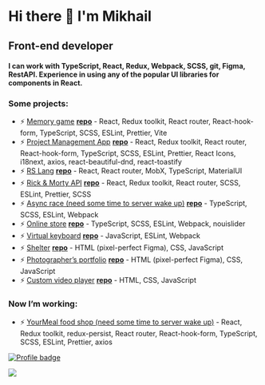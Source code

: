 # Hi there 👋 I'm Mikhail
## Front-end developer
#### I can work with TypeScript, React, Redux, Webpack, SCSS, git, Figma, RestAPI. Experience in using any of the popular UI libraries for components in React.


### Some projects:
- ⚡ [Memory game](https://nos64-memory-game.netlify.app) [**repo**](https://github.com/nos64/memory-game-react) - React, Redux toolkit, React router, React-hook-form, TypeScript, SCSS, ESLint, Prettier, Vite
- ⚡ [Project Management App](https://rss-project-management-app.netlify.app/) [**repo**](https://github.com/nos64/task-manager_clone) - React, Redux toolkit, React router, React-hook-form, TypeScript, SCSS, ESLint, Prettier, React Icons, i18next, axios, react-beautiful-dnd, react-toastify
- ⚡ [RS Lang](https://nos64-rslang.netlify.app/) [**repo**](https://github.com/nos64/rs-lang) - React, React router, MobX, TypeScript, MaterialUI
- ⚡ [Rick & Morty API](https://nos64-module06.netlify.app/) [**repo**](https://github.com/nos64/rss_react-clone/tree/module06/first-app) - React, Redux toolkit, React router, SCSS, ESLint, Prettier, SCSS
- ⚡ [Async race (need some time to server wake up)](https://nos64.github.io/rs_asinc-race/dist/) [**repo**](https://github.com/nos64/rs_asinc-race) - TypeScript, SCSS, ESLint, Webpack
- ⚡ [Online store](https://nos64.github.io/rs_online-store/dist/) [**repo**](https://github.com/nos64/rs_online-store) - TypeScript, SCSS, ESLint, Webpack, nouislider
- ⚡ [Virtual keyboard](https://nos64.github.io/virtual-keyboard/src/) [**repo**](https://github.com/nos64/virtual-keyboard/tree/develop) - JavaScript, ESLint, Webpack
- ⚡ [Shelter](https://nos64.github.io/shelter/pages/main/) [**repo**](https://github.com/nos64/shelter) - HTML (pixel-perfect Figma), CSS, JavaScript
- ⚡ [Photographer’s portfolio](https://nos64.github.io/portfolio/) [**repo**](https://github.com/nos64/portfolio)  - HTML (pixel-perfect Figma), CSS, JavaScript
- ⚡ [Custom video player](https://nos64.github.io/custom-video/) [**repo**](https://github.com/nos64/custom-video)  - HTML, CSS, JavaScript

### Now I’m working:
 - ⚡ [YourMeal food shop (need some time to server wake up)](https://github.com/nos64/methed_burger) -  React, Redux toolkit, redux-persist, React router, React-hook-form, TypeScript, SCSS, ESLint, Prettier, axios

[![Profile badge](https://www.codewars.com/users/nos64/badges/large)](https://www.codewars.com/users/nos64)

![](https://komarev.com/ghpvc/?username=nos64)
</h3>

